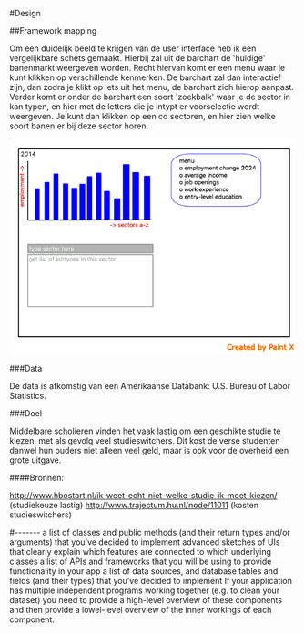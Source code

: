 #Design

##Framework mapping

Om een duidelijk beeld te krijgen van de user interface heb ik een vergelijkbare schets gemaakt. Hierbij zal uit de barchart de 'huidige' banenmarkt weergeven worden. Recht hiervan komt er een menu waar je kunt klikken op verschillende kenmerken. De barchart zal dan interactief zijn, dan zodra je klikt op iets uit het menu, de barchart zich hierop aanpast. Verder komt er onder de barchart een soort 'zoekbalk' waar je de sector in kan typen, en hier met de letters die je intypt er voorselectie wordt weergeven. Je kunt dan klikken op een cd sectoren, en hier zien welke soort banen er bij deze sector horen. 

![](doc/userinterface.png)

###Data

De data is afkomstig van een Amerikaanse Databank: U.S. Bureau of Labor Statistics. 

###Doel

Middelbare scholieren vinden het vaak lastig om een geschikte studie te kiezen, met als gevolg veel studieswitchers. Dit kost de verse studenten danwel hun ouders niet alleen veel geld, maar is ook voor de overheid een grote uitgave. 

####Bronnen:

http://www.hbostart.nl/ik-weet-echt-niet-welke-studie-ik-moet-kiezen/ (studiekeuze lastig)
http://www.trajectum.hu.nl/node/11011 (kosten studieswitchers)



#-------
a list of classes and public methods (and their return types and/or arguments) that you’ve decided to implement
advanced sketches of UIs that clearly explain which features are connected to which underlying classes
a list of APIs and frameworks that you will be using to provide functionality in your app
a list of data sources, and database tables and fields (and their types) that you’ve decided to implement
If your application has multiple independent programs working together (e.g. to clean your dataset) you need to provide a high-level overview of these components and then provide a lowel-level overview of the inner workings of each component.


